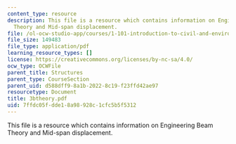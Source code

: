 ```yaml
---
content_type: resource
description: This file is a resource which contains information on Engineering Beam
  Theory and Mid-span displacement.
file: /ol-ocw-studio-app/courses/1-101-introduction-to-civil-and-environmental-engineering-design-i-fall-2006/7ffdc05fdde18a98928c1cfc5b5f5312_3btheory.pdf
file_size: 149483
file_type: application/pdf
learning_resource_types: []
license: https://creativecommons.org/licenses/by-nc-sa/4.0/
ocw_type: OCWFile
parent_title: Structures
parent_type: CourseSection
parent_uid: d588dff9-8a1b-2022-8c19-f23ffd42ae97
resourcetype: Document
title: 3btheory.pdf
uid: 7ffdc05f-dde1-8a98-928c-1cfc5b5f5312
---
```

This file is a resource which contains information on Engineering Beam Theory and Mid-span displacement.